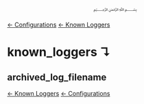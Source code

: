 <p align=center>
   ﷽
</p>

[← Configurations](/docs/CONFIGURATION.md)
[← Known Loggers](/docs/configurations/known_loggers.md)

# known_loggers ↴
## archived_log_filename


[← Known Loggers](/docs/configurations/known_loggers.md)
[← Configurations](/docs/CONFIGURATION.md)

